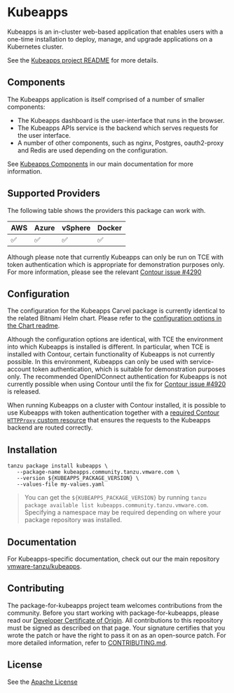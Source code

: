 # Kubeapps

Kubeapps is an in-cluster web-based application that enables users with a one-time installation to deploy, manage, and upgrade applications on a Kubernetes cluster.

See the [Kubeapps project README](https://github.com/vmware-tanzu/kubeapps) for more details.

## Components

The Kubeapps application is itself comprised of a number of smaller components:

- The Kubeapps dashboard is the user-interface that runs in the browser.
- The Kubeapps APIs service is the backend which serves requests for the user interface.
- A number of other components, such as nginx, Postgres, oauth2-proxy and Redis are used depending on the configuration.

See [Kubeapps Components](https://github.com/vmware-tanzu/kubeapps/tree/main/docs/reference/developer) in our main documentation for more information.

## Supported Providers

The following table shows the providers this package can work with.

| AWS  | Azure | vSphere | Docker |
|------|-------|---------|--------|
| ✅   | ✅    | ✅      | ✅     |

Although please note that currently Kubeapps can only be run on TCE with token authentication which is appropriate for demonstration purposes only. For more information, please see the relevant [Contour issue #4290](https://github.com/projectcontour/contour/issues/4290)

## Configuration

The configuration for the Kubeapps Carvel package is currently identical to the related Bitnami Helm chart. Please refer to the [configuration options in the Chart readme](https://github.com/vmware-tanzu/kubeapps/tree/main/chart/kubeapps).

Although the configuration options are identical, with TCE the environment into which Kubeapps is installed is different. In particular, when TCE is installed with Contour, certain functionality of Kubeapps is not currently possible. In this environment, Kubeapps can only be used with service-account token authentication, which is suitable for demonstration purposes only. The recommended OpenIDConnect authentication for Kubeapps is not currently possible when using Contour until the fix for [Contour issue #4920](https://github.com/projectcontour/contour/issues/4290) is released.

When running Kubeapps on a cluster with Contour installed, it is possible to use Kubeapps with token authentication together with a [required Contour `HTTPProxy` custom resource](https://github.com/vmware-tanzu/kubeapps/issues/3716#issuecomment-1067532124) that ensures the requests to the Kubeapps backend are routed correctly.

## Installation

   ```shell
   tanzu package install kubeapps \
      --package-name kubeapps.community.tanzu.vmware.com \
      --version ${KUBEAPPS_PACKAGE_VERSION} \
      --values-file my-values.yaml
   ```

   > You can get the `${KUBEAPPS_PACKAGE_VERSION}` by running `tanzu
   > package available list kubeapps.community.tanzu.vmware.com`.
   > Specifying a namespace may be required depending on where your package
   > repository was installed.

## Documentation

For Kubeapps-specific documentation, check out
our the main repository
[vmware-tanzu/kubeapps](https://github.com/vmware-tanzu/kubeapps).

## Contributing

The package-for-kubeapps project team welcomes contributions from the community. Before you start working with package-for-kubeapps, please
read our [Developer Certificate of Origin](https://cla.vmware.com/dco). All contributions to this repository must be
signed as described on that page. Your signature certifies that you wrote the patch or have the right to pass it on
as an open-source patch. For more detailed information, refer to [CONTRIBUTING.md](CONTRIBUTING.md).

## License

See the [Apache License](./LICENSE)
